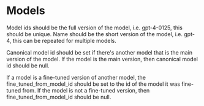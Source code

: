 # Models

Model ids should be the full version of the model, i.e. gpt-4-0125, this should be unique.
Name should be the short version of the model, i.e. gpt-4, this can be repeated for multiple models.

Canonical model id should be set if there's another model that is the main version of the model.
If the model is the main version, then canonical model id should be null.

If a model is a fine-tuned version of another model, the fine_tuned_from_model_id should be set to the id of the model it was fine-tuned from.
If the model is not a fine-tuned version, then fine_tuned_from_model_id should be null.
